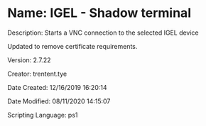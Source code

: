 ﻿# Name: IGEL - Shadow terminal

Description: Starts a VNC connection to the selected IGEL device 

Updated to remove certificate requirements.

Version: 2.7.22

Creator: trentent.tye

Date Created: 12/16/2019 16:20:14

Date Modified: 08/11/2020 14:15:07

Scripting Language: ps1

